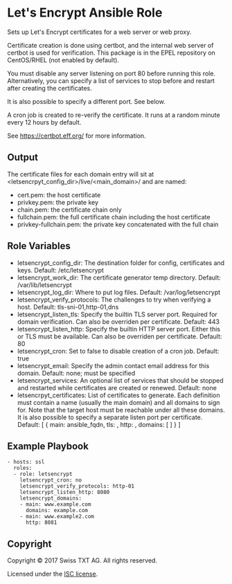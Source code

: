 Let's Encrypt Ansible Role
==========================

Sets up Let's Encrypt certificates for a web server or web proxy.

Certificate creation is done using certbot, and the internal web server of certbot is used for verification.
This package is in the EPEL repository on CentOS/RHEL (not enabled by default).

You must disable any server listening on port 80 before running this role.
Alternatively, you can specify a list of services to stop before and restart after creating the certificates.

It is also possible to specify a different port. See below.

A cron job is created to re-verify the certificate. It runs at a random minute every 12 hours by default.

See https://certbot.eff.org/ for more information.


Output
------

The certificate files for each domain entry will sit at <letsencrpyt_config_dir>/live/<main_domain>/ and are named:
* cert.pem: the host certificate
* privkey.pem: the private key
* chain.pem: the certificate chain only
* fullchain.pem: the full certificate chain including the host certificate
* privkey-fullchain.pem: the private key concatenated with the full chain


Role Variables
--------------

* letsencrypt_config_dir: The destination folder for config, certificates and keys. Default: /etc/letsencrypt
* letsencrypt_work_dir: The certificate generator temp directory. Default: /var/lib/letsencrypt
* letsencrypt_log_dir: Where to put log files. Default: /var/log/letsencrypt
* letsencrypt_verify_protocols: The challenges to try when verifying a host. Default: tls-sni-01,http-01,dns
* letsencrypt_listen_tls: Specify the builtin TLS server port. Required for domain verification. Can also be overriden per certificate. Default: 443
* letsencrypt_listen_http: Specify the builtin HTTP server port. Either this or TLS must be available. Can also be overriden per certificate. Default: 80
* letsencrypt_cron: Set to false to disable creation of a cron job. Default: true
* letsencrypt_email: Specify the admin contact email address for this domain. Default: none; must be specified
* letsencrypt_services: An optional list of services that should be stopped and restarted while certificates are created or renewed. Default: none
* letsencrpyt_certificates: List of certificates to generate. Each definition must contain a name (usually the main domain) and all domains to sign for.
  Note that the target host must be reachable under all these domains.
  It is also possible to specify a separate listen port per certificate. Default: [ { main: ansible_fqdn, tls: <undefined>, http: <undefined>, domains: [ ] } ]


Example Playbook
----------------

    - hosts: ssl
      roles:
      - role: letsencrypt
        letsencrypt_cron: no
        letsencrypt_verify_protocols: http-01
        letsencrypt_listen_http: 8080
        letsencrypt_domains:
        - main: www.example.com
          domains: example.com
        - main: www.example2.com
          http: 8081


Copyright
---------

Copyright © 2017 Swiss TXT AG.
All rights reserved.

Licensed under the [ISC license](https://opensource.org/licenses/ISC).
